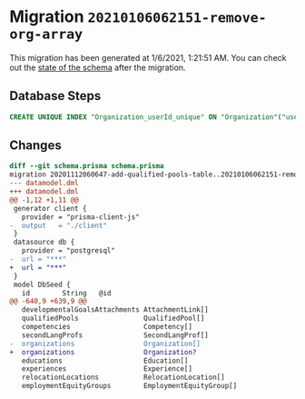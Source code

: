 # Migration `20210106062151-remove-org-array`

This migration has been generated at 1/6/2021, 1:21:51 AM.
You can check out the [state of the schema](./schema.prisma) after the migration.

## Database Steps

```sql
CREATE UNIQUE INDEX "Organization_userId_unique" ON "Organization"("userId")
```

## Changes

```diff
diff --git schema.prisma schema.prisma
migration 20201112060647-add-qualified-pools-table..20210106062151-remove-org-array
--- datamodel.dml
+++ datamodel.dml
@@ -1,12 +1,11 @@
 generator client {
   provider = "prisma-client-js"
-  output   = "./client"
 }
 datasource db {
   provider = "postgresql"
-  url = "***"
+  url = "***"
 }
 model DbSeed {
   id        String   @id
@@ -640,9 +639,9 @@
   developmentalGoalsAttachments AttachmentLink[]
   qualifiedPools                QualifiedPool[]
   competencies                  Competency[]
   secondLangProfs               SecondLangProf[]
-  organizations                 Organization[]
+  organizations                 Organization?
   educations                    Education[]
   experiences                   Experience[]
   relocationLocations           RelocationLocation[]
   employmentEquityGroups        EmploymentEquityGroup[]
```


